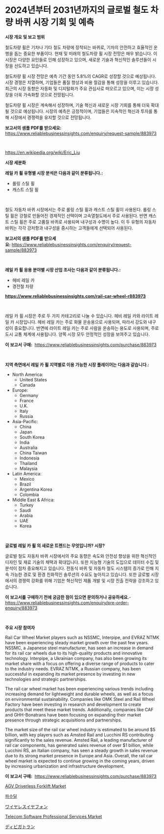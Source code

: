 <p><h1>2024년부터 2031년까지의 글로벌 철도 차량 바퀴 시장 기회 및 예측</h1></p><p><strong>시장 개요 및 보고 범위</strong></p>
<p><p>철도차량 휠은 기차나 기타 철도 차량에 장착되는 바퀴로, 기차의 안전하고 효율적인 운행을 돕는 중요한 부품이다. 현재 및 미래의 철도차량 휠 시장 전망은 매우 밝습니다. 이 시장은 다양한 요인들로 인해 성장하고 있으며, 새로운 기술과 혁신적인 솔루션들이 시장을 선도하고 있습니다. </p><p>철도차량 휠 시장 전망은 예측 기간 동안 5.8%의 CAGR로 성장할 것으로 예상됩니다. 시장 경쟁은 치열하며, 기업들은 품질 향상과 비용 절감을 통해 성장을 이루고 있습니다. 최근의 시장 동향은 자동화 및 디지털화가 주요 관심사로 떠오르고 있으며, 이는 시장 성장을 더욱 가속화할 것으로 전망됩니다.</p><p>철도차량 휠 시장은 계속해서 성장하며, 기술 혁신과 새로운 시장 기회를 통해 더욱 확대될 것으로 예상됩니다. 시장의 예측은 긍정적이며, 기업들은 지속적인 혁신과 투자를 통해 시장에서 경쟁력을 유지할 것으로 전망됩니다.</p></p>
<p><strong>보고서의 샘플 PDF를 받으세요:</strong> <a href="https://www.reliablebusinessinsights.com/enquiry/request-sample/883973">https://www.reliablebusinessinsights.com/enquiry/request-sample/883973</a></p>
<p>&nbsp;</p>
<p><a href="https://en.wikipedia.org/wiki/Eric_Liu">https://en.wikipedia.org/wiki/Eric_Liu</a></p>
<p><strong>시장 세분화</strong></p>
<p><strong>레일 카 휠 유형별 시장 분석은 다음과 같이 분류됩니다.:</strong></p>
<p><ul><li>롤링 스틸 휠</li><li>캐스트 스틸 휠</li></ul></p>
<p>&nbsp;</p>
<p><p>철도 자동차 바퀴 시장에서는 주로 롤링 스틸 휠과 캐스트 스틸 휠이 사용된다. 롤링 스틸 휠은 강철로 만들어진 경제적인 선택이며 고속열철도에서 주로 사용된다. 반면 캐스트 스틸 휠은 주로 고품질 바퀴로 사용되며 내구성과 수명이 높다. 이 두 유형의 자동차 바퀴는 각각 강저항과 내구성을 중시하는 고객들에게 선택되어 사용된다.</p></p>
<p><strong>보고서의 샘플 PDF를 받으세요:</strong>&nbsp;<a href="https://www.reliablebusinessinsights.com/enquiry/request-sample/883973">https://www.reliablebusinessinsights.com/enquiry/request-sample/883973</a></p>
<p>&nbsp;</p>
<p><strong> 레일 카 휠 응용 분야별 시장 산업 조사는 다음과 같이 분류됩니다.:</strong></p>
<p><ul><li>헤비 레일 카</li><li>경전철 차량</li></ul></p>
<p><strong><a href="https://www.reliablebusinessinsights.com/rail-car-wheel-r883973">https://www.reliablebusinessinsights.com/rail-car-wheel-r883973</a></strong></p>
<p>&nbsp;</p>
<p><p>레일 카 휠 시장은 주로 두 가지 카테고리로 나눌 수 있습니다. 헤비 레일 카와 라이트 레일 카 시장입니다. 헤비 레일 카는 주로 화물 운송용으로 사용되며, 따라서 강도와 내구성이 중요합니다. 반면에 라이트 레일 카는 주로 사람을 운송하는 용도로 사용되며, 주로 도시 교통 체계에 사용됩니다. 양쪽 시장 모두 안정적인 성장을 보여주고 있습니다.</p></p>
<p><strong>이 보고서 구매:</strong>&nbsp; <a href="https://www.reliablebusinessinsights.com/purchase/883973">https://www.reliablebusinessinsights.com/purchase/883973</a></p>
<p>&nbsp;</p>
<p><strong>지역 측면에서 레일 카 휠 지역별로 이용 가능한 시장 플레이어는 다음과 같습니다.:</strong></p>
<p><ul>
    <li>
        North America:
        <ul>
            <li>United States</li>
            <li>Canada</li>
        </ul>
    </li>
    <li>
        Europe:
        <ul>
            <li>Germany</li>
            <li>France</li>
            <li>U.K.</li>
            <li>Italy</li>
            <li>Russia</li>
        </ul>
    </li>
    <li>
        Asia-Pacific:
        <ul>
            <li>China</li>
            <li>Japan</li>
            <li>South Korea</li>
            <li>India</li>
            <li>Australia</li>
            <li>China Taiwan</li>
            <li>Indonesia</li>
            <li>Thailand</li>
            <li>Malaysia</li>
        </ul>
    </li>
    <li>
        Latin America:
        <ul>
            <li>Mexico</li>
            <li>Brazil</li>
            <li>Argentina Korea</li>
            <li>Colombia</li>
        </ul>
    </li>
    <li>
        Middle East & Africa:
        <ul>
            <li>Turkey</li>
            <li>Saudi</li>
            <li>Arabia</li>
            <li>UAE</li>
            <li>Korea</li>
        </ul>
    </li>
    </ul></p>
<p>&nbsp;</p>
<p><strong>글로벌 레일 카 휠 의 새로운 트렌드는 무엇입니까? 시장?</strong></p>
<p><p>글로벌 철도 자동차 바퀴 시장에서의 주요 동향은 속도와 안전성 향상을 위한 혁신적인 디자인 및 재료 기술의 채택과 확대입니다. 또한 지능형 기술의 도입으로 데이터 수집 및 분석이 점차 중요해지고 있습니다. 전동식 바퀴 및 자동차 철도 시스템의 증가로 인해 지속 가능한 경로 및 환경 친화적인 솔루션의 수요도 높아지고 있습니다. 또한 글로벌 시장에서의 경쟁력 강화를 위해 기업은 혁신적인 제품 개발 및 시장 진출 전략을 강조하고 있습니다.</p></p>
<p><strong>이 보고서를 구매하기 전에 궁금한 점이 있으면 문의하거나 공유하세요.</strong>- <a href="https://www.reliablebusinessinsights.com/enquiry/pre-order-enquiry/883973">https://www.reliablebusinessinsights.com/enquiry/pre-order-enquiry/883973</a></p>
<p>&nbsp;</p>
<p><strong>주요 시장 참여자</strong></p>
<p><p>Rail Car Wheel Market players such as NSSMC, Interpipe, and EVRAZ NTMK have been experiencing steady market growth over the past few years. NSSMC, a Japanese steel manufacturer, has seen an increase in demand for its rail car wheels due to its high-quality products and innovative technology. Interpipe, a Ukrainian company, has also been growing its market share with a focus on offering a diverse range of products to cater to the industry needs. EVRAZ NTMK, a Russian company, has been successful in expanding its market presence by investing in new technologies and strategic partnerships.</p><p>The rail car wheel market has been experiencing various trends including increasing demand for lightweight and durable wheels, as well as a focus on environmental sustainability. Companies like OMK Steel and Rail Wheel Factory have been investing in research and development to create products that meet these market trends. Additionally, companies like CAF and GHH-Bonatrans have been focusing on expanding their market presence through strategic acquisitions and partnerships.</p><p>The market size of the rail car wheel industry is estimated to be around $5 billion, with key players such as Amsted Rail and Lucchini RS contributing significantly to the sales revenue. Amsted Rail, a leading manufacturer of rail car components, has generated sales revenue of over $1 billion, while Lucchini RS, an Italian company, has seen a steady growth in sales revenue due to its strong market presence in Europe and Asia. Overall, the rail car wheel market is expected to continue growing in the coming years, driven by increasing urbanization and infrastructure development.</p></p>
<p><strong>이 보고서 구매:</strong>&nbsp;&nbsp;<a href="https://www.reliablebusinessinsights.com/purchase/883973">https://www.reliablebusinessinsights.com/purchase/883973</a></p>
<p><p><a href="https://medium.com/@go-emi/agv-driverless-forklift-market-size-market-segmentation-market-trends-and-growth-analysis-d892251e1626">AGV Driverless Forklift Market</a></p><p><a href="https://github.com/LuckeyCorbin/Market-Research-Report-List-1/blob/main/52399431129.md">파수딜</a></p><p><a href="https://github.com/RandallRunte2023/Market-Research-Report-List-2/blob/main/7045880185769.md">ワイヤレスイヤフォン</a></p><p><a href="https://issuu.com/reportprime-2/docs/telecom-software-professional-services-market-size">Telecom Software Professional Services Market</a></p><p><a href="https://github.com/DanykaKilback/Market-Research-Report-List-2/blob/main/4827767185770.md">ディビガトラン</a></p></p>
